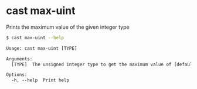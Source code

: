# cast max-uint

Prints the maximum value of the given integer type

```bash
$ cast max-uint --help
```

```txt
Usage: cast max-uint [TYPE]

Arguments:
  [TYPE]  The unsigned integer type to get the maximum value of [default: uint256]

Options:
  -h, --help  Print help
```
